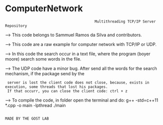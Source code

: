 # ComputerNetwork
                                             Multithreading TCP/IP Server Repository
																						 
																						 
--> This code belongs to Sammuel Ramos da Silva and contributors.

--> This code are a raw example for computer network with TCP/IP or UDP.

--> In this code the search occur in a text file, where the program (boyer moore) search some words in the file.

--> The UDP code have a minor bug. After send all the words for the search mechanism, if the package send by the 

     server is lost the client code does not close, because, exists in execution, some threads that lost his packages.
     If that occurr, you can close the client code: ctrl + z
		
--> To compile the code, in folder open the terminal and do:
     g++ -std=c++11 *.cpp -o  main -lpthread
     ./main
                                                     
																										 
																										 MADE BY THE GOST LAB
